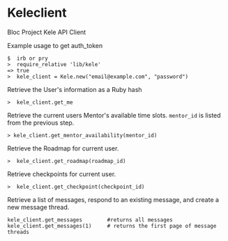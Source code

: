 # Keleclient
Bloc Project Kele API Client



Example usage to get auth_token

```
$  irb or pry
>  require_relative 'lib/kele'
=> true
>  kele_client = Kele.new("email@example.com", "password")
```

Retrieve the User's information as a Ruby hash

```
>  kele_client.get_me
```

Retrieve the current users Mentor's available time slots. `mentor_id` is listed from the previous step.

```
> kele_client.get_mentor_availability(mentor_id)
```

Retrieve the Roadmap for current user.

```
>  kele_client.get_roadmap(roadmap_id)
```

Retrieve checkpoints for current user.

```
>  kele_client.get_checkpoint(checkpoint_id)
```

Retrieve a list of messages, respond to an existing message, and create a new message thread.
```
kele_client.get_messages        #returns all messages
kele_client.get_messages(1)     # returns the first page of message threads
```

